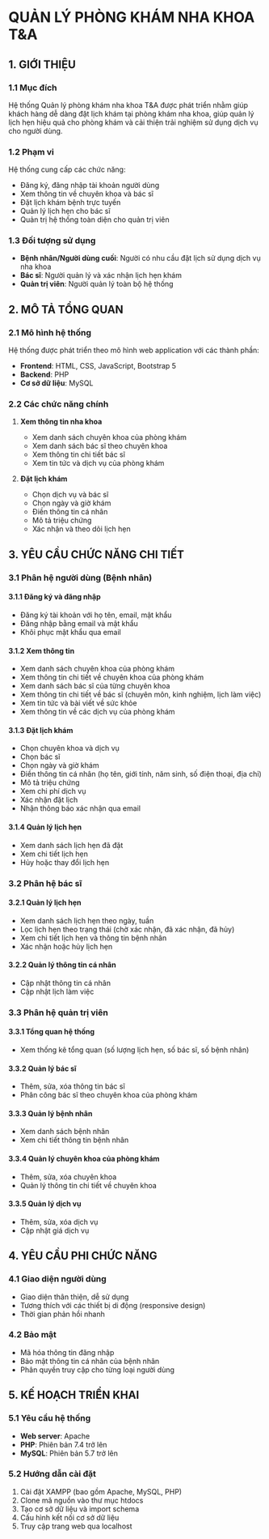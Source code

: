# QUẢN LÝ PHÒNG KHÁM NHA KHOA T&A

## 1. GIỚI THIỆU

### 1.1 Mục đích
Hệ thống Quản lý phòng khám nha khoa T&A được phát triển nhằm giúp khách hàng dễ dàng đặt lịch khám tại phòng khám nha khoa, giúp quản lý lịch hẹn hiệu quả cho phòng khám và cải thiện trải nghiệm sử dụng dịch vụ cho người dùng.

### 1.2 Phạm vi
Hệ thống cung cấp các chức năng:
- Đăng ký, đăng nhập tài khoản người dùng
- Xem thông tin về chuyên khoa và bác sĩ
- Đặt lịch khám bệnh trực tuyến
- Quản lý lịch hẹn cho bác sĩ
- Quản trị hệ thống toàn diện cho quản trị viên

### 1.3 Đối tượng sử dụng
- **Bệnh nhân/Người dùng cuối**: Người có nhu cầu đặt lịch sử dụng dịch vụ nha khoa
- **Bác sĩ**: Người quản lý và xác nhận lịch hẹn khám
- **Quản trị viên**: Người quản lý toàn bộ hệ thống

## 2. MÔ TẢ TỔNG QUAN

### 2.1 Mô hình hệ thống
Hệ thống được phát triển theo mô hình web application với các thành phần:
- **Frontend**: HTML, CSS, JavaScript, Bootstrap 5
- **Backend**: PHP
- **Cơ sở dữ liệu**: MySQL

### 2.2 Các chức năng chính
1. **Xem thông tin nha khoa**
   - Xem danh sách chuyên khoa của phòng khám
   - Xem danh sách bác sĩ theo chuyên khoa
   - Xem thông tin chi tiết bác sĩ
   - Xem tin tức và dịch vụ của phòng khám

2. **Đặt lịch khám**
   - Chọn dịch vụ và bác sĩ
   - Chọn ngày và giờ khám
   - Điền thông tin cá nhân
   - Mô tả triệu chứng
   - Xác nhận và theo dõi lịch hẹn



## 3. YÊU CẦU CHỨC NĂNG CHI TIẾT

### 3.1 Phân hệ người dùng (Bệnh nhân)

#### 3.1.1 Đăng ký và đăng nhập
- Đăng ký tài khoản với họ tên, email, mật khẩu
- Đăng nhập bằng email và mật khẩu
- Khôi phục mật khẩu qua email

#### 3.1.2 Xem thông tin
- Xem danh sách chuyên khoa của phòng khám
- Xem thông tin chi tiết về chuyên khoa của phòng khám
- Xem danh sách bác sĩ của từng chuyên khoa
- Xem thông tin chi tiết về bác sĩ (chuyên môn, kinh nghiệm, lịch làm việc)
- Xem tin tức và bài viết về sức khỏe
- Xem thông tin về các dịch vụ của phòng khám

#### 3.1.3 Đặt lịch khám
- Chọn chuyên khoa và dịch vụ
- Chọn bác sĩ
- Chọn ngày và giờ khám
- Điền thông tin cá nhân (họ tên, giới tính, năm sinh, số điện thoại, địa chỉ)
- Mô tả triệu chứng
- Xem chi phí dịch vụ
- Xác nhận đặt lịch
- Nhận thông báo xác nhận qua email

#### 3.1.4 Quản lý lịch hẹn
- Xem danh sách lịch hẹn đã đặt
- Xem chi tiết lịch hẹn
- Hủy hoặc thay đổi lịch hẹn

### 3.2 Phân hệ bác sĩ

#### 3.2.1 Quản lý lịch hẹn
- Xem danh sách lịch hẹn theo ngày, tuần
- Lọc lịch hẹn theo trạng thái (chờ xác nhận, đã xác nhận, đã hủy)
- Xem chi tiết lịch hẹn và thông tin bệnh nhân
- Xác nhận hoặc hủy lịch hẹn

#### 3.2.2 Quản lý thông tin cá nhân
- Cập nhật thông tin cá nhân
- Cập nhật lịch làm việc

### 3.3 Phân hệ quản trị viên

#### 3.3.1 Tổng quan hệ thống
- Xem thống kê tổng quan (số lượng lịch hẹn, số bác sĩ, số bệnh nhân)
#### 3.3.2 Quản lý bác sĩ
- Thêm, sửa, xóa thông tin bác sĩ
- Phân công bác sĩ theo chuyên khoa của phòng khám

#### 3.3.3 Quản lý bệnh nhân
- Xem danh sách bệnh nhân
- Xem chi tiết thông tin bệnh nhân

#### 3.3.4 Quản lý chuyên khoa của phòng khám 
- Thêm, sửa, xóa chuyên khoa
- Quản lý thông tin chi tiết về chuyên khoa

#### 3.3.5 Quản lý dịch vụ
- Thêm, sửa, xóa dịch vụ
- Cập nhật giá dịch vụ

## 4. YÊU CẦU PHI CHỨC NĂNG

### 4.1 Giao diện người dùng
- Giao diện thân thiện, dễ sử dụng
- Tương thích với các thiết bị di động (responsive design)
- Thời gian phản hồi nhanh

### 4.2 Bảo mật
- Mã hóa thông tin đăng nhập
- Bảo mật thông tin cá nhân của bệnh nhân
- Phân quyền truy cập cho từng loại người dùng

## 5. KẾ HOẠCH TRIỂN KHAI

### 5.1 Yêu cầu hệ thống
- **Web server**: Apache
- **PHP**: Phiên bản 7.4 trở lên
- **MySQL**: Phiên bản 5.7 trở lên

### 5.2 Hướng dẫn cài đặt
1. Cài đặt XAMPP (bao gồm Apache, MySQL, PHP)
2. Clone mã nguồn vào thư mục htdocs
3. Tạo cơ sở dữ liệu và import schema
4. Cấu hình kết nối cơ sở dữ liệu
5. Truy cập trang web qua localhost
